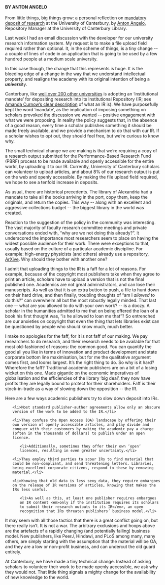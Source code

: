 <html><body><h4>BY ANTON ANGELO</h4>

From little things, big things grow: a personal reflection on <a title="Mandatory research deposit policy announcement" href="http://library.canterbury.ac.nz/blogs/counterculture.php?itemid=18365" target="_blank">mandatory deposit of research</a> at the University of Canterbury, by <a title="Anton Angelo" href="http://mojo.org/portfolio/" target="_blank">Anton Angelo</a>, Repository Manager at the University of Canterbury Library.



Last week I had an email discussion with the developer for our university research information system. My request is to make a file upload field required rather than optional. It, in the scheme of things, is a tiny change -- a couple of lines of code in an application that is going to be used by a few hundred people at a medium scale university.



In this case though, the change that this represents is huge. It is the bleeding edge of a change in the way that we understand intellectual property, and realigns the academy with its original intention of being a <strong><em>univers</em></strong>ity.



Canterbury, like <a title="IRs around the world" href="http://roarmap.eprints.org/" target="_blank">well over 200 other universities</a> is adopting an ‘institutional mandate’ for depositing research into its Institutional Repository (IR; see <a title="Institutional Repositories 101" href="http://nzcommons.org.nz/project/institutional-repositories-101/" target="_blank">Amanda Curnow’s clear description</a> of what an IR is). We have purposefully kept the word ‘mandate’, as the implication of imposing something on scholars provoked the discussion we wanted -- positive engagement with what we were proposing. In reality the policy suggests that, in the absence of a good reason, every time a scholar publishes something it should be made freely available, and we provide a mechanism to do that with our IR. If a scholar wishes to opt out, they should feel free, but we’re curious to know why.



The small technical change we are making is that we’re requiring a copy of a research output submitted for the Performance-Based Research Fund (PBRF) process to be made available and openly accessible for the entire world, by uploading it to our IR. Currently, University of Canterbury scholars can volunteer to upload articles, and about 8% of our research output is put on the web and openly accessible. By making the file upload field required, we hope to see a tenfold increase in deposits.



As usual, there are historical precedents. The library of Alexandria had a mandate to take all the books arriving in the port, copy them, keep the originals, and return the copies. This way -- along with an excellent and aggressive collections budget -- the biggest library in the world was created.



Reaction to the suggestion of the policy in the community was interesting. The vast majority of faculty research committee meetings and private conversations ended with, “why are we not doing this already?”. It underscored the importance most researchers seem to place on having the widest possible audience for their work. There were exceptions to that, usually based on the culture of a particular academic discipline. For example: high-energy physicists (and others) already use a repository, <a title="Arxiv" href="http://arxiv.org/" target="_blank">ArXive</a>. Why should they bother with another one?



I admit that uploading things to the IR is a faff for a lot of reasons. For example, because of the copyright most publishers take when they agree to print an article, scholars have to upload a version that is not the final published one. Academics are not great administrators, and can lose their manuscripts. As well as that it is an extra button to push, a file to hunt down on their hard drive, and then finally, troubling thoughts of “am I <em>allowed </em>to do this?” can overwhelm all but the most robustly legally minded. That last one -- what are you allowed to do with your own work? -- is a doozy. A scholar in the humanities admitted to me that on being offered the loan of a book his first thought was, “is he allowed to loan me that”? So entrenched are our anxieties on copyright that even the thing that lets libraries exist can be questioned by people who should know much, much better.



I make no apologies for the faff, for it is not faff of our making. We pay researchers to do research, and their research needs to be available for that most old-fashioned of reasons: the common good. You can quantify the good all you like in terms of innovation and product development and state corporate bottom line maximisation, but for me the qualitative argument comes first, and looms largest. It’s the right thing to do. So why is it hard? Wherefore the faff? Traditional academic publishers are on a bit of a losing wicket on this one. Made gigantic on the economic imperatives of globalisation and the efficiencies of the library ‘big deal’, they now have profits they are legally bound to protect for their shareholders. Faff is their stock-in-trade as a way of slowing down the opposition -- the IR.



Here are a few ways academic publishers try to slow down deposit into IRs.

<ul>

	<li>Most standard publisher-author agreements allow only an obscure version of the work to be added to the IR.</li>

	<li>They confuse the Open Access (OA) landscape by offering their own version of openly accessible articles, and play divide and conquer with their customers by making the academic pay a charge (often in the thousands of dollars) to publish under an open licence.

<ul>

	<li>Additionally, sometimes they offer their own ‘open’ licences, resulting in even greater uncertainty.</li>

</ul>

</li>

	<li>They employ third parties to scour IRs to find material that could be non-compliant, and send threatening letters. Libraries, being excellent corporate citizens, respond to these by removing material.</li>

	<li>Knowing that old data is less sexy data, they require embargoes on the release of IR versions of articles, knowing that makes the IRs less useful.

<ul>

	<li>As well as this, at least one publisher requires embargoes on IR content <em>only if the institution requires its scholars to submit their research outputs to its IR</em>, an open recognition that IRs threaten publishers’ business model.</li>

</ul>

</li>

</ul>

It may seem with all those tactics that there is a great conflict going on, but there really isn’t. It is not a war. The arbitrary exclusions and hoops above are the artefacts of a rapidly changing (and potentially failing) business model. New publishers, like PeerJ, Hindawi, and PLoS among many, many others, are simply starting with the assumption that the material will be OA, and they are a low or non-profit business, and can undercut the old guard entirely.



At Canterbury, we have made a tiny technical change. Instead of asking scholars to volunteer their work to be made openly accessible, we ask why they would not. That little thing signals a mighty change for the availability of new knowledge to the world.</body></html>